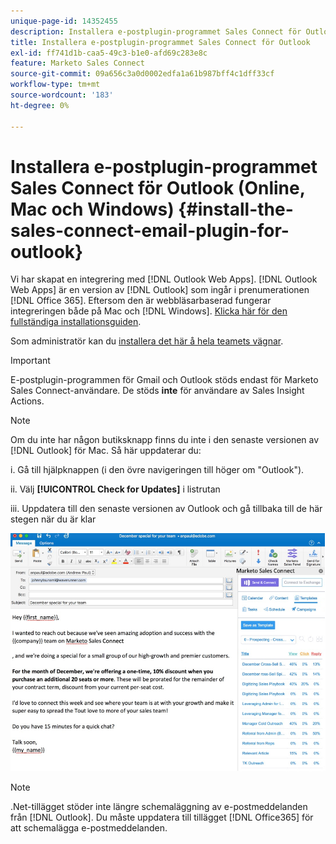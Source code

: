 ```yaml
---
unique-page-id: 14352455
description: Installera e-postplugin-programmet Sales Connect för Outlook - Marketo Docs - produktdokumentation
title: Installera e-postplugin-programmet Sales Connect för Outlook
exl-id: ff741d1b-caa5-49c3-b1e0-afd69c283e8c
feature: Marketo Sales Connect
source-git-commit: 09a656c3a0d0002edfa1a61b987bff4c1dff33cf
workflow-type: tm+mt
source-wordcount: '183'
ht-degree: 0%

---
```


# Installera e-postplugin-programmet Sales Connect för Outlook (Online, Mac och Windows) {#install-the-sales-connect-email-plugin-for-outlook}

Vi har skapat en integrering med [!DNL Outlook Web Apps]. [!DNL Outlook Web Apps] är en version av [!DNL Outlook] som ingår i prenumerationen [!DNL Office 365]. Eftersom den är webbläsarbaserad fungerar integreringen både på Mac och [!DNL Windows]. [Klicka här för den fullständiga installationsguiden](https://s3.amazonaws.com/tout-user-store/outlook-mac/assets/install_tout_add-in_outlook_mac.pdf).

Som administratör kan du [installera det här å hela teamets vägnar](https://docs.microsoft.com/en-us/office365/admin/manage/manage-deployment-of-add-ins?view=o365-worldwide).

>[!IMPORTANT]
>
>E-postplugin-programmen för Gmail och Outlook stöds endast för Marketo Sales Connect-användare. De stöds **inte** för användare av Sales Insight Actions.

>[!NOTE]
>
>Om du inte har någon butiksknapp finns du inte i den senaste versionen av [!DNL Outlook] för Mac. Så här uppdaterar du:
>
>i. Gå till hjälpknappen (i den övre navigeringen till höger om &quot;Outlook&quot;).
>
>ii. Välj **[!UICONTROL Check for Updates]** i listrutan
>
>iii. Uppdatera till den senaste versionen av Outlook och gå tillbaka till de här stegen när du är klar

![](assets/install-the-sales-connect-email-plugin-for-outlook-1.png)

>[!NOTE]
>
>.Net-tillägget stöder inte längre schemaläggning av e-postmeddelanden från [!DNL Outlook]. Du måste uppdatera till tillägget [!DNL Office365] för att schemalägga e-postmeddelanden.
